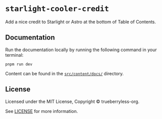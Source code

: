 # `starlight-cooler-credit`

Add a nice credit to Starlight or Astro at the bottom of Table of Contents.

## Documentation

Run the documentation locally by running the following command in your terminal:

```shell
pnpm run dev
```

Content can be found in the [`src/content/docs/`](./src/content/docs/) directory.

## License

Licensed under the MIT License, Copyright © trueberryless-org.

See [LICENSE](/LICENSE) for more information.
